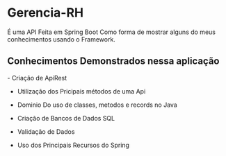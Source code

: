 # Gerencia-RH
 É uma API Feita em Spring Boot Como forma de mostrar alguns do meus conhecimentos usando o Framework.

 <h2>Conhecimentos Demonstrados nessa aplicação</h2>
-   Criação de ApiRest

-   Utilização dos Pricipais métodos de uma Api

-   Dominio Do uso de classes, metodos e records no Java

-   Criação de Bancos de Dados SQL 

-   Validação de Dados

-   Uso dos Principais Recursos do Spring


